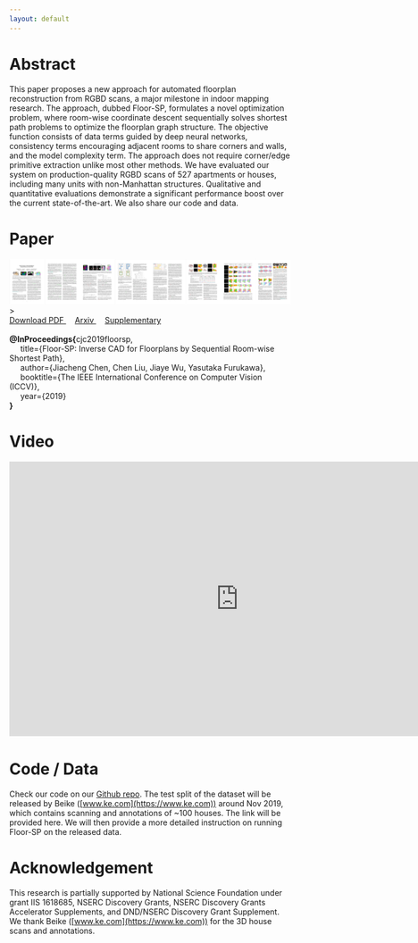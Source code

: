 ```yaml
---
layout: default
---
```


# Abstract

This paper proposes a new approach for automated floorplan reconstruction from RGBD scans, a major milestone in indoor mapping research. The approach, dubbed Floor-SP, formulates a novel optimization problem, where room-wise coordinate descent sequentially solves shortest path problems to optimize the floorplan graph structure. The objective function consists of data terms guided by deep neural networks, consistency terms encouraging adjacent rooms to share corners and walls, and the model complexity term. The approach does not require corner/edge primitive extraction unlike most other methods. We have evaluated our system on production-quality RGBD scans of 527 apartments or houses, including many units with non-Manhattan structures. Qualitative and quantitative evaluations demonstrate a significant performance boost over the current state-of-the-art. We also share our code and data.

# Paper

<div>
	<a href="assets/floor_sp.pdf">
	<img class="thumbnail" src="assets/img/paper_thumbnail.png"> 
	</a>
</div>>

<div class="text-center">
	<a href="assets/floor_sp.pdf"> Download PDF </a> &nbsp; &nbsp; <a href="https://arxiv.org/abs/1908.06702"> Arxiv </a> &nbsp; &nbsp; <a href="assets/floor_sp_supp.pdf"> Supplementary </a>
</div>

<br>
<div class="bibtex-box">
	<strong>@InProceedings{</strong>cjc2019floorsp,
	<br>
	&nbsp;&nbsp;&nbsp;&nbsp; title={Floor-SP: Inverse CAD for Floorplans by Sequential Room-wise Shortest Path}, 
	<br> 
	&nbsp;&nbsp;&nbsp;&nbsp; author={Jiacheng Chen, Chen Liu, Jiaye Wu, Yasutaka Furukawa},
	<br> 
	&nbsp;&nbsp;&nbsp;&nbsp; booktitle={The IEEE International Conference on Computer Vision (ICCV)},
	<br> 
	&nbsp;&nbsp;&nbsp;&nbsp; year={2019}<br><strong>}</strong>
</div>


# Video

<div>
<iframe width="820" height="492" src="https://www.youtube.com/embed/PyYz7XAs7UE" frameborder="0" allow="accelerometer; autoplay; encrypted-media; gyroscope; picture-in-picture" allowfullscreen>
</iframe>
</div>


# Code / Data

Check our code on our [Github repo](https://github.com/woodfrog/floor-sp). The test split of the dataset will be released by Beike ([www.ke.com](https://www.ke.com)) around Nov 2019, which contains scanning and annotations of ~100 houses. The link will be provided here. We will then provide a more detailed instruction on running Floor-SP on the released data.



# Acknowledgement

This research is partially supported by National Science Foundation under grant IIS 1618685, NSERC Discovery Grants, NSERC Discovery Grants Accelerator Supplements, and DND/NSERC Discovery Grant Supplement. We thank Beike ([www.ke.com](https://www.ke.com)) for the 3D house scans and annotations.
